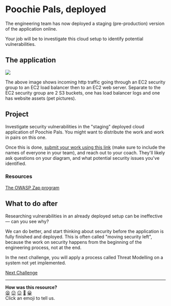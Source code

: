 # Poochie Pals, deployed

The engineering team has now deployed a staging (pre-production) version of the
application online.

Your job will be to investigate this cloud setup to identify potential
vulnerabilities.

## The application

![](./poochie-pals-cloud-setup.png)

The above image shows incoming http traffic going through an EC2 security group to an EC2 load balancer then to an EC2 web server. Separate to the EC2 security group are 2 S3 buckets, one has load balancer logs and one has website assets (pet pictures).

## Project

Investigate security vulnerabilities in the "staging" deployed cloud application
of Poochie Pals. You might want to distribute the work and work in pairs on this
one.

Once this is done, [submit your work using this
link](https://airtable.com/appJ1wvInmFyFFYlN/shrvo9ePjlwnaiLv5?prefill_Item=ce_security_01)
(make sure to include the names of everyone in your team), and reach out to your
coach. They'll likely ask questions on your diagram, and what potential security
issues you've identified. 

### Resources

[The OWASP Zap program](https://www.zaproxy.org/)

## What to do after

Researching vulnerabilities in an already deployed setup can be ineffective
— can you see why?

We can do better, and start thinking about security before the application is
fully finished and deployed. This is often called "moving security left",
because the work on security happens from the beginning of the engineering
process, not at the end.

In the next challenge, you will apply a process called Threat Modelling on a
system not yet implemented.

[Next Challenge](03_challenge.md)

<!-- BEGIN GENERATED SECTION DO NOT EDIT -->

---

**How was this resource?**  
[😫](https://airtable.com/shrUJ3t7KLMqVRFKR?prefill_Repository=makersacademy%2Fdevops-course&prefill_File=security%2Fprojects%2F02_deployment.md&prefill_Sentiment=😫) [😕](https://airtable.com/shrUJ3t7KLMqVRFKR?prefill_Repository=makersacademy%2Fdevops-course&prefill_File=security%2Fprojects%2F02_deployment.md&prefill_Sentiment=😕) [😐](https://airtable.com/shrUJ3t7KLMqVRFKR?prefill_Repository=makersacademy%2Fdevops-course&prefill_File=security%2Fprojects%2F02_deployment.md&prefill_Sentiment=😐) [🙂](https://airtable.com/shrUJ3t7KLMqVRFKR?prefill_Repository=makersacademy%2Fdevops-course&prefill_File=security%2Fprojects%2F02_deployment.md&prefill_Sentiment=🙂) [😀](https://airtable.com/shrUJ3t7KLMqVRFKR?prefill_Repository=makersacademy%2Fdevops-course&prefill_File=security%2Fprojects%2F02_deployment.md&prefill_Sentiment=😀)  
Click an emoji to tell us.

<!-- END GENERATED SECTION DO NOT EDIT -->
